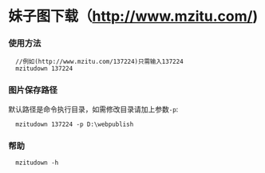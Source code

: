 # 妹子图下载（http://www.mzitu.com/)

### 使用方法
```
  //例如(http://www.mzitu.com/137224)只需输入137224
  mzitudown 137224
```  
### 图片保存路径
默认路径是命令执行目录，如需修改目录请加上参数```-p```:
```
  mzitudown 137224 -p D:\webpublish
```
### 帮助
```
  mzitudown -h
```
  
 
